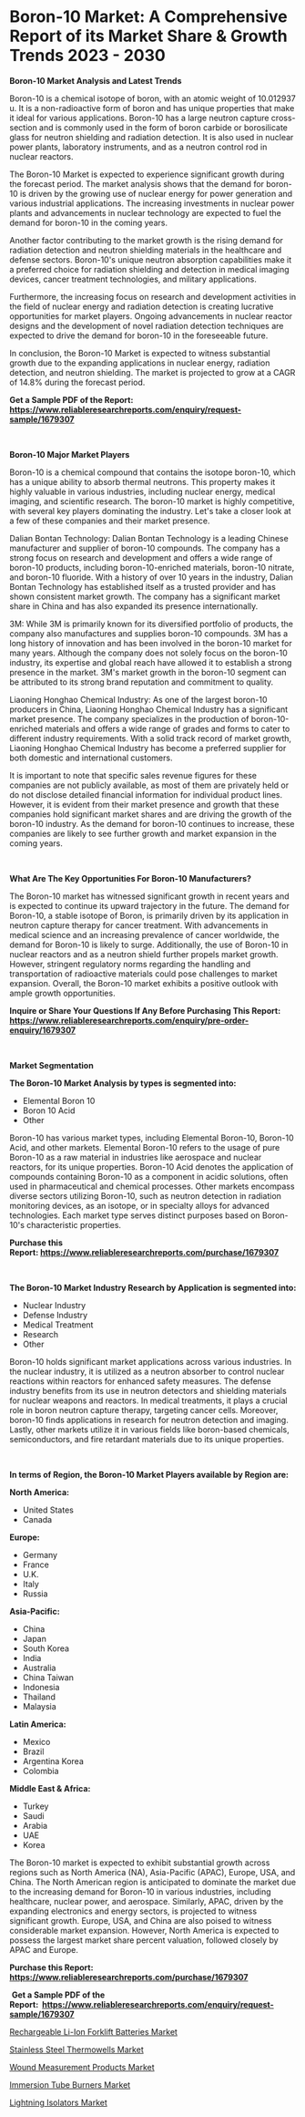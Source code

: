 <p><h1>Boron-10 Market: A Comprehensive Report of its Market Share & Growth Trends 2023 - 2030</h1></p><p><strong>Boron-10 Market Analysis and Latest Trends</strong></p>
<p><p>Boron-10 is a chemical isotope of boron, with an atomic weight of 10.012937 u. It is a non-radioactive form of boron and has unique properties that make it ideal for various applications. Boron-10 has a large neutron capture cross-section and is commonly used in the form of boron carbide or borosilicate glass for neutron shielding and radiation detection. It is also used in nuclear power plants, laboratory instruments, and as a neutron control rod in nuclear reactors.</p><p>The Boron-10 Market is expected to experience significant growth during the forecast period. The market analysis shows that the demand for boron-10 is driven by the growing use of nuclear energy for power generation and various industrial applications. The increasing investments in nuclear power plants and advancements in nuclear technology are expected to fuel the demand for boron-10 in the coming years.</p><p>Another factor contributing to the market growth is the rising demand for radiation detection and neutron shielding materials in the healthcare and defense sectors. Boron-10's unique neutron absorption capabilities make it a preferred choice for radiation shielding and detection in medical imaging devices, cancer treatment technologies, and military applications.</p><p>Furthermore, the increasing focus on research and development activities in the field of nuclear energy and radiation detection is creating lucrative opportunities for market players. Ongoing advancements in nuclear reactor designs and the development of novel radiation detection techniques are expected to drive the demand for boron-10 in the foreseeable future.</p><p>In conclusion, the Boron-10 Market is expected to witness substantial growth due to the expanding applications in nuclear energy, radiation detection, and neutron shielding. The market is projected to grow at a CAGR of 14.8% during the forecast period.</p></p>
<p><strong>Get a Sample PDF of the Report:&nbsp; <a href="https://www.reliableresearchreports.com/enquiry/request-sample/1679307">https://www.reliableresearchreports.com/enquiry/request-sample/1679307</a></strong></p>
<p>&nbsp;</p>
<p><strong>Boron-10 Major Market Players</strong></p>
<p><p>Boron-10 is a chemical compound that contains the isotope boron-10, which has a unique ability to absorb thermal neutrons. This property makes it highly valuable in various industries, including nuclear energy, medical imaging, and scientific research. The boron-10 market is highly competitive, with several key players dominating the industry. Let's take a closer look at a few of these companies and their market presence.</p><p>Dalian Bontan Technology: Dalian Bontan Technology is a leading Chinese manufacturer and supplier of boron-10 compounds. The company has a strong focus on research and development and offers a wide range of boron-10 products, including boron-10-enriched materials, boron-10 nitrate, and boron-10 fluoride. With a history of over 10 years in the industry, Dalian Bontan Technology has established itself as a trusted provider and has shown consistent market growth. The company has a significant market share in China and has also expanded its presence internationally.</p><p>3M: While 3M is primarily known for its diversified portfolio of products, the company also manufactures and supplies boron-10 compounds. 3M has a long history of innovation and has been involved in the boron-10 market for many years. Although the company does not solely focus on the boron-10 industry, its expertise and global reach have allowed it to establish a strong presence in the market. 3M's market growth in the boron-10 segment can be attributed to its strong brand reputation and commitment to quality.</p><p>Liaoning Honghao Chemical Industry: As one of the largest boron-10 producers in China, Liaoning Honghao Chemical Industry has a significant market presence. The company specializes in the production of boron-10-enriched materials and offers a wide range of grades and forms to cater to different industry requirements. With a solid track record of market growth, Liaoning Honghao Chemical Industry has become a preferred supplier for both domestic and international customers.</p><p>It is important to note that specific sales revenue figures for these companies are not publicly available, as most of them are privately held or do not disclose detailed financial information for individual product lines. However, it is evident from their market presence and growth that these companies hold significant market shares and are driving the growth of the boron-10 industry. As the demand for boron-10 continues to increase, these companies are likely to see further growth and market expansion in the coming years.</p></p>
<p>&nbsp;</p>
<p><strong>What Are The Key Opportunities For Boron-10 Manufacturers?</strong></p>
<p><p>The Boron-10 market has witnessed significant growth in recent years and is expected to continue its upward trajectory in the future. The demand for Boron-10, a stable isotope of Boron, is primarily driven by its application in neutron capture therapy for cancer treatment. With advancements in medical science and an increasing prevalence of cancer worldwide, the demand for Boron-10 is likely to surge. Additionally, the use of Boron-10 in nuclear reactors and as a neutron shield further propels market growth. However, stringent regulatory norms regarding the handling and transportation of radioactive materials could pose challenges to market expansion. Overall, the Boron-10 market exhibits a positive outlook with ample growth opportunities.</p></p>
<p><strong>Inquire or Share Your Questions If Any Before Purchasing This Report: <a href="https://www.reliableresearchreports.com/enquiry/pre-order-enquiry/1679307">https://www.reliableresearchreports.com/enquiry/pre-order-enquiry/1679307</a></strong></p>
<p>&nbsp;</p>
<p><strong>Market Segmentation</strong></p>
<p><strong>The Boron-10 Market Analysis by types is segmented into:</strong></p>
<p><ul><li>Elemental Boron 10</li><li>Boron 10 Acid</li><li>Other</li></ul></p>
<p><p>Boron-10 has various market types, including Elemental Boron-10, Boron-10 Acid, and other markets. Elemental Boron-10 refers to the usage of pure Boron-10 as a raw material in industries like aerospace and nuclear reactors, for its unique properties. Boron-10 Acid denotes the application of compounds containing Boron-10 as a component in acidic solutions, often used in pharmaceutical and chemical processes. Other markets encompass diverse sectors utilizing Boron-10, such as neutron detection in radiation monitoring devices, as an isotope, or in specialty alloys for advanced technologies. Each market type serves distinct purposes based on Boron-10's characteristic properties.</p></p>
<p><strong>Purchase this Report:&nbsp;<a href="https://www.reliableresearchreports.com/purchase/1679307">https://www.reliableresearchreports.com/purchase/1679307</a></strong></p>
<p>&nbsp;</p>
<p><strong>The Boron-10 Market Industry Research by Application is segmented into:</strong></p>
<p><ul><li>Nuclear Industry</li><li>Defense Industry</li><li>Medical Treatment</li><li>Research</li><li>Other</li></ul></p>
<p><p>Boron-10 holds significant market applications across various industries. In the nuclear industry, it is utilized as a neutron absorber to control nuclear reactions within reactors for enhanced safety measures. The defense industry benefits from its use in neutron detectors and shielding materials for nuclear weapons and reactors. In medical treatments, it plays a crucial role in boron neutron capture therapy, targeting cancer cells. Moreover, boron-10 finds applications in research for neutron detection and imaging. Lastly, other markets utilize it in various fields like boron-based chemicals, semiconductors, and fire retardant materials due to its unique properties.</p></p>
<p>&nbsp;</p>
<p><strong>In terms of Region, the Boron-10 Market Players available by Region are:</strong></p>
<p>
    <p> <strong> North America: </strong>
        <ul>
            <li>United States</li>
            <li>Canada</li>
        </ul>
        </p> 
    <p> <strong> Europe: </strong>
        <ul>
            <li>Germany</li>
            <li>France</li>
            <li>U.K.</li>
            <li>Italy</li>
            <li>Russia</li>
        </ul>
        </p> 
    <p> <strong> Asia-Pacific: </strong>
        <ul>
            <li>China</li>
            <li>Japan</li>
            <li>South Korea</li>
            <li>India</li>
            <li>Australia</li>
            <li>China Taiwan</li>
            <li>Indonesia</li>
            <li>Thailand</li>
            <li>Malaysia</li>
        </ul>
        </p> 
    <p> <strong> Latin America: </strong>
        <ul>
            <li>Mexico</li>
            <li>Brazil</li>
            <li>Argentina Korea</li>
            <li>Colombia</li>
        </ul>
        </p> 
    <p> <strong> Middle East & Africa: </strong>
        <ul>
            <li>Turkey</li>
            <li>Saudi</li>
            <li>Arabia</li>
            <li>UAE</li>
            <li>Korea</li>
        </ul>
    </p>
    </p>
<p><p>The Boron-10 market is expected to exhibit substantial growth across regions such as North America (NA), Asia-Pacific (APAC), Europe, USA, and China. The North American region is anticipated to dominate the market due to the increasing demand for Boron-10 in various industries, including healthcare, nuclear power, and aerospace. Similarly, APAC, driven by the expanding electronics and energy sectors, is projected to witness significant growth. Europe, USA, and China are also poised to witness considerable market expansion. However, North America is expected to possess the largest market share percent valuation, followed closely by APAC and Europe.</p></p>
<p><strong>Purchase this Report: <a href="https://www.reliableresearchreports.com/purchase/1679307">https://www.reliableresearchreports.com/purchase/1679307</a></strong></p>
<p>&nbsp;<strong>Get a Sample PDF of the Report:&nbsp;&nbsp;<a href="https://www.reliableresearchreports.com/enquiry/request-sample/1679307">https://www.reliableresearchreports.com/enquiry/request-sample/1679307</a></strong></p>
<p><strong></strong></p>
<p><p><a href="https://www.linkedin.com/pulse/rechargeable-li-ion-forklift-batteries-market-research/">Rechargeable Li-Ion Forklift Batteries Market</a></p><p><a href="https://medium.com/@santo151299/stainless-steel-thermowells-market-size-growth-forecast-2023-2030-4772c202b985">Stainless Steel Thermowells Market</a></p><p><a href="https://www.linkedin.com/pulse/wound-measurement-products-market-size-share-global/">Wound Measurement Products Market</a></p><p><a href="https://medium.com/@weave.begin.honor/immersion-tube-burners-market-size-growth-forecast-2023-2030-f622b5a48a01">Immersion Tube Burners Market</a></p><p><a href="https://www.linkedin.com/pulse/lightning-isolators-market-size-share-global-analysis/">Lightning Isolators Market</a></p></p>